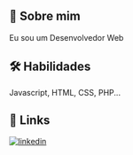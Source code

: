
## 🚀 Sobre mim
Eu sou um Desenvolvedor Web


## 🛠 Habilidades
Javascript, HTML, CSS, PHP...


## 🔗 Links

[![linkedin](https://img.shields.io/badge/linkedin-0A66C2?style=for-the-badge&logo=linkedin&logoColor=white)](https://www.linkedin.com/)


